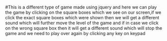 #This is a different type of game made using jquery and here we can play the game  by clicking on the square boxes which we see on our screen,if we click the exact square boxes which were shown then we will get a different sound which will further move the level of the game and if in case we click on the wrong square box then it will get a different sound which will stop the game and we need to play over again by clicking any key on keypad
